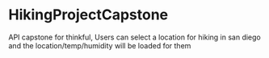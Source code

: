 # HikingProjectCapstone
API capstone for thinkful,
Users can select a location for hiking in san diego and the location/temp/humidity will be loaded for them
